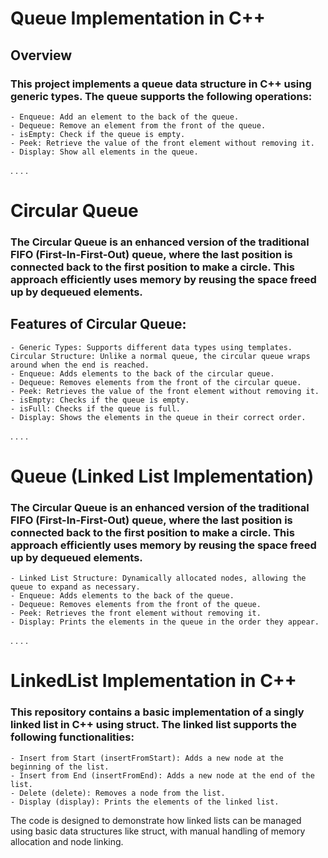 # Queue Implementation in C++
## Overview
### This project implements a queue data structure in C++ using generic    types. The queue supports the following operations:

    - Enqueue: Add an element to the back of the queue.
    - Dequeue: Remove an element from the front of the queue.
    - isEmpty: Check if the queue is empty.
    - Peek: Retrieve the value of the front element without removing it.
    - Display: Show all elements in the queue.
.
.
.
.

# Circular Queue
### The Circular Queue is an enhanced version of the traditional FIFO (First-In-First-Out) queue, where the last position is connected back to the first position to make a circle. This approach efficiently uses memory by reusing the space freed up by dequeued elements.

## Features of Circular Queue:
    - Generic Types: Supports different data types using templates.
    Circular Structure: Unlike a normal queue, the circular queue wraps around when the end is reached.
    - Enqueue: Adds elements to the back of the circular queue.
    - Dequeue: Removes elements from the front of the circular queue.
    - Peek: Retrieves the value of the front element without removing it.
    - isEmpty: Checks if the queue is empty.
    - isFull: Checks if the queue is full.
    - Display: Shows the elements in the queue in their correct order.
.
.
.
.
# Queue (Linked List Implementation)
### The Circular Queue is an enhanced version of the traditional FIFO (First-In-First-Out) queue, where the last position is connected back to the first position to make a circle. This approach efficiently uses memory by reusing the space freed up by dequeued elements.
    - Linked List Structure: Dynamically allocated nodes, allowing the queue to expand as necessary.
    - Enqueue: Adds elements to the back of the queue.
    - Dequeue: Removes elements from the front of the queue.
    - Peek: Retrieves the front element without removing it.
    - Display: Prints the elements in the queue in the order they appear.
.
.
.
.
# LinkedList Implementation in C++
### This repository contains a basic implementation of a singly linked list in C++ using struct. The linked list supports the following functionalities:

    - Insert from Start (insertFromStart): Adds a new node at the beginning of the list.
    - Insert from End (insertFromEnd): Adds a new node at the end of the list.
    - Delete (delete): Removes a node from the list.
    - Display (display): Prints the elements of the linked list.
    
The code is designed to demonstrate how linked lists can be managed using basic data structures like struct, with manual handling of memory allocation and node linking.